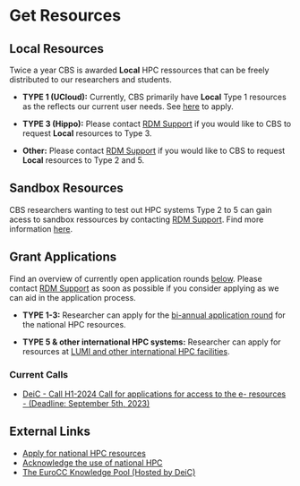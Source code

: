 # Get Resources

## Local Resources
Twice a year CBS is awarded **Local** HPC ressources that can be freely distributed to our researchers and students. 

- **TYPE 1 (UCloud):**  Currently, CBS primarily have **Local** Type 1 resources as the reflects our current user needs. See [here](/HPC_Facilities/UCloud/) to apply.

- **TYPE 3 (Hippo):**  Please contact [RDM Support](/Contact/) if you would like to CBS to request **Local** resources to Type 3.

- **Other:**   Please contact [RDM Support](/Contact/) if you would like to CBS to request **Local** resources to Type 2 and 5.

## Sandbox Resources
CBS researchers wanting to test out HPC systems Type 2 to 5 can gain acess to sandbox ressources by contacting [RDM Support](/Contact/). Find more information [here](https://www.deic.dk/en/Supercomputing/Instructions-and-Guides/Access-to-HPC-Sandbox).

## Grant Applications
Find an overview of currently open application rounds [below](/getresources/#current-calls/). Please contact [RDM Support](/Contact/) as soon as possible if you consider applying as we can aid in the application process.

- **TYPE 1-3:** Researcher can apply for the [bi-annual application round](https://www.deic.dk/en/supercomputing/Apply-for-HPC-resources) for the national HPC resources. 

- **TYPE 5 & other international HPC systems:** Researcher can apply for resources at [LUMI and other international HPC facilities](https://www.deic.dk/en/Supercomputing/International-HPC-Facilities). 

### Current Calls

- [DeiC - Call H1-2024 Call for applications for access to the e- resources - (Deadline: September 5th, 2023)](https://www.deic.dk/en/supercomputing/Apply-for-HPC-resources)

## External Links
- [Apply for national HPC resources](https://www.deic.dk/en/supercomputing/Apply-for-HPC-resources)
- [Acknowledge the use of national HPC](https://www.deic.dk/en/Supercomputing/Instructions-and-Guides/Remember-to-acknowledge-the-use-of-national-hpc) 
- [The EuroCC Knowledge Pool (Hosted by DeiC)](https://deic-hpc.github.io/EuroCC-knowledgepool/)